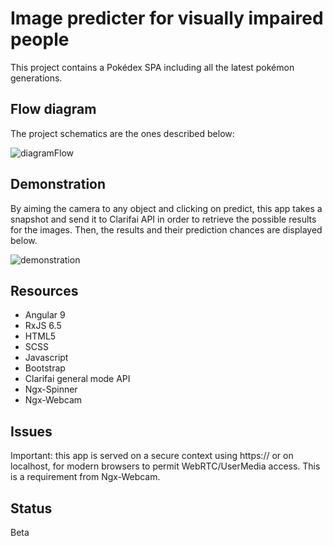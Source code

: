 # Image predicter for visually impaired people

This project contains a Pokédex SPA including all the latest pokémon generations.

## Flow diagram

The project schematics are the ones described below:

![diagramFlow](https://github.com/caionormando/image-predicter-for-visual-impairment/blob/master/image-predicter/Resources/Diagram%20flow.png)

## Demonstration

By aiming the camera to any object and clicking on predict, this app takes a snapshot and send it to Clarifai API in order to retrieve the possible results for the images. Then, the results and their prediction chances are displayed below.

![demonstration](https://github.com/caionormando/image-predicter-for-visual-impairment/blob/master/image-predicter/Resources/demonstration.gif)

## Resources
* Angular 9
* RxJS 6.5
* HTML5
* SCSS
* Javascript
* Bootstrap
* Clarifai general mode API
* Ngx-Spinner
* Ngx-Webcam

## Issues
Important: this app is served on a secure context using https:// or on localhost, for modern browsers to permit WebRTC/UserMedia access. This is a requirement from Ngx-Webcam.
 
## Status
Beta